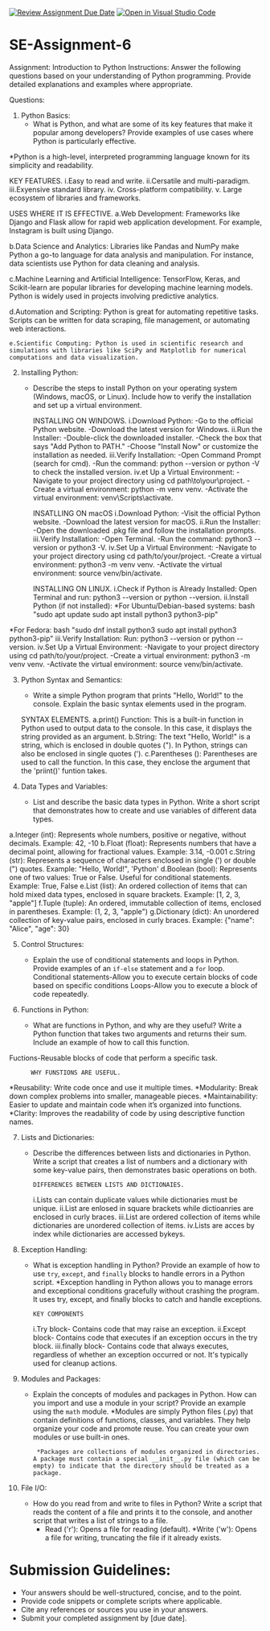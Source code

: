 [![Review Assignment Due Date](https://classroom.github.com/assets/deadline-readme-button-22041afd0340ce965d47ae6ef1cefeee28c7c493a6346c4f15d667ab976d596c.svg)](https://classroom.github.com/a/WfNmjXUk)
[![Open in Visual Studio Code](https://classroom.github.com/assets/open-in-vscode-2e0aaae1b6195c2367325f4f02e2d04e9abb55f0b24a779b69b11b9e10269abc.svg)](https://classroom.github.com/online_ide?assignment_repo_id=15414064&assignment_repo_type=AssignmentRepo)
# SE-Assignment-6
 Assignment: Introduction to Python
Instructions:
Answer the following questions based on your understanding of Python programming. Provide detailed explanations and examples where appropriate.

 Questions:

1. Python Basics:
   - What is Python, and what are some of its key features that make it popular among developers? Provide examples of use cases where Python is particularly effective.

*Python is a high-level, interpreted programming language known for its simplicity and readability. 

KEY FEATURES.
  i.Easy to read and write.
  ii.Cersatile and multi-paradigm.
  iii.Exyensive standard library.
  iv. Cross-platform compatibility.
  v. Large ecosystem of libraries and frameworks.

  USES WHERE IT IS EFFECTIVE.
   a.Web Development: Frameworks like Django and Flask allow for rapid web application development. For example, Instagram is built using Django.

   b.Data Science and Analytics: Libraries like Pandas and NumPy make Python a go-to language for data analysis and manipulation. For instance, data scientists use Python for data cleaning and analysis.

   c.Machine Learning and Artificial Intelligence: TensorFlow, Keras, and Scikit-learn are popular libraries for developing machine learning models. Python is widely used in projects involving predictive analytics.

   d.Automation and Scripting: Python is great for automating repetitive tasks. Scripts can be written for data scraping, file management, or automating web interactions.

    e.Scientific Computing: Python is used in scientific research and simulations with libraries like SciPy and Matplotlib for numerical computations and data visualization.

2. Installing Python:
   - Describe the steps to install Python on your operating system (Windows, macOS, or Linux). Include how to verify the installation and set up a virtual environment.

      INSTALLING ON WINDOWS.
i.Download Python:
-Go to the official Python website.
-Download the latest version for Windows.
ii.Run the Installer:
-Double-click the downloaded installer.
-Check the box that says "Add Python to PATH."
-Choose "Install Now" or customize the installation as needed.
iii.Verify Installation:
-Open Command Prompt (search for cmd).
-Run the command: python --version or python -V to check the installed version.
iv.et Up a Virtual Environment:
-Navigate to your project directory using cd path\to\your\project.
-Create a virtual environment: python -m venv venv.
-Activate the virtual environment: venv\Scripts\activate.

      INSATLLING ON macOS
i.Download Python:
-Visit the official Python website.
-Download the latest version for macOS.
ii.Run the Installer:
-Open the downloaded .pkg file and follow the installation prompts.
iii.Verify Installation:
-Open Terminal.
-Run the command: python3 --version or python3 -V.
iv.Set Up a Virtual Environment:
-Navigate to your project directory using cd path/to/your/project.
-Create a virtual environment: python3 -m venv venv.
-Activate the virtual environment: source venv/bin/activate.

        INSTALLING ON LINUX.
i.Check if Python is Already Installed:
Open Terminal and run: python3 --version or python --version.
ii.Install Python (if not installed):
*For Ubuntu/Debian-based systems:
bash
"sudo apt update
sudo apt install python3 python3-pip"

*For Fedora:
bash
"sudo dnf install python3
sudo apt install python3 python3-pip"
iii.Verify Installation:
Run: python3 --version or python --version.
iv.Set Up a Virtual Environment:
-Navigate to your project directory using cd path/to/your/project.
-Create a virtual environment: python3 -m venv venv.
-Activate the virtual environment: source venv/bin/activate.


3. Python Syntax and Semantics:
   - Write a simple Python program that prints "Hello, World!" to the console. Explain the basic syntax elements used in the program.

    SYNTAX ELEMENTS.
a.print() Function:
This is a built-in function in Python used to output data to the console. In this case, it displays the string provided as an argument.
b.String:
The text "Hello, World!" is a string, which is enclosed in double quotes ("). In Python, strings can also be enclosed in single quotes (').
c.Parentheses ():
Parentheses are used to call the function. In this case, they enclose the argument that the 'priint()' funtion takes.

4. Data Types and Variables:
   - List and describe the basic data types in Python. Write a short script that demonstrates how to create and use variables of different data types.

a.Integer (int): Represents whole numbers, positive or negative, without decimals.
Example: 42, -10
b.Float (float): Represents numbers that have a decimal point, allowing for fractional values.
Example: 3.14, -0.001
c.String (str): Represents a sequence of characters enclosed in single (') or double (") quotes.
Example: "Hello, World!", 'Python'
d.Boolean (bool): Represents one of two values: True or False. Useful for conditional statements.
Example: True, False
e.List (list): An ordered collection of items that can hold mixed data types, enclosed in square brackets.
Example: [1, 2, 3, "apple"]
f.Tuple (tuple): An ordered, immutable collection of items, enclosed in parentheses.
Example: (1, 2, 3, "apple")
g.Dictionary (dict): An unordered collection of key-value pairs, enclosed in curly braces.
Example: {"name": "Alice", "age": 30}

5. Control Structures:
   - Explain the use of conditional statements and loops in Python. Provide examples of an `if-else` statement and a `for` loop.
Conditional statements-Allow you to execute certain blocks of code based on specific conditions
Loops-Allow you to execute a block of code repeatedly.

6. Functions in Python:
   - What are functions in Python, and why are they useful? Write a Python function that takes two arguments and returns their sum. Include an example of how to call this function.

Fuctions-Reusable blocks of code that perform a specific task.

          WHY FUNSTIONS ARE USEFUL.
 *Reusability: Write code once and use it multiple times.
 *Modularity: Break down complex problems into smaller, manageable pieces.
 *Maintainability: Easier to update and maintain code when it’s organized into functions.
 *Clarity: Improves the readability of code by using descriptive function names.


7. Lists and Dictionaries:
   - Describe the differences between lists and dictionaries in Python. Write a script that creates a list of numbers and a dictionary with some key-value pairs, then demonstrates basic operations on both.

         DIFFERENCES BETWEEN LISTS AND DICTIONAIES.
      i.Lists can contain duplicate values while dictionaries must be unique.
      ii.List are enlosed in square brackets while dictioanries are enclosed in curly braces.
      iii.List are ordered collection of items while dictionaries are unordered collection of items.
      iv.Lists are acces by index while dictionaries are accessed bykeys.


8. Exception Handling:
   - What is exception handling in Python? Provide an example of how to use `try`, `except`, and `finally` blocks to handle errors in a Python script.
  *Exception handling in Python allows you to manage errors and exceptional conditions gracefully without crashing the program. It uses try, except, and finally blocks to catch and handle exceptions.

         KEY COMPONENTS
      i.Try block- Contains code that may raise an exception.
      ii.Except block- Contains code that executes if an exception occurs in the try block.
      iii.finally block- Contains code that always executes, regardless of whether an exception occurred or not. It's typically used for cleanup actions.

   

9. Modules and Packages:
   - Explain the concepts of modules and packages in Python. How can you import and use a module in your script? Provide an example using the `math` module.
          *Modules are simply Python files (.py) that contain definitions of functions, classes, and variables. They help organize your code and promote reuse. You can create your own modules or use built-in ones.

          *Packages are collections of modules organized in directories. A package must contain a special __init__.py file (which can be empty) to indicate that the directory should be treated as a package. 



10. File I/O:
    - How do you read from and write to files in Python? Write a script that reads the content of a file and prints it to the console, and another script that writes a list of strings to a file.
      * Read ('r'): Opens a file for reading (default).
      *Write ('w'): Opens a file for writing, truncating the file if it already exists.

      
# Submission Guidelines:
- Your answers should be well-structured, concise, and to the point.
- Provide code snippets or complete scripts where applicable.
- Cite any references or sources you use in your answers.
- Submit your completed assignment by [due date].


